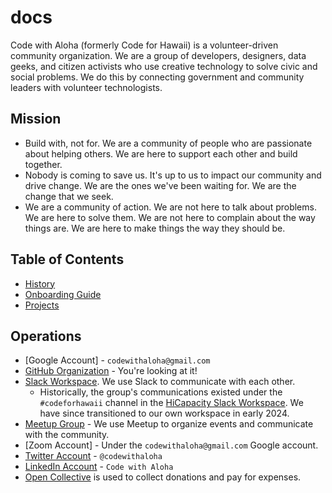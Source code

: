 # docs

Code with Aloha (formerly Code for Hawaii) is a volunteer-driven community organization. We are a group of developers, designers, data geeks, and citizen activists who use creative technology to solve civic and social problems. We do this by connecting government and community leaders with volunteer technologists.

## Mission

- Build with, not for. We are a community of people who are passionate about helping others. We are here to support each other and build together.
- Nobody is coming to save us. It's up to us to impact our community and drive change. We are the ones we've been waiting for. We are the change that we seek.
- We are a community of action. We are not here to talk about problems. We are here to solve them. We are not here to complain about the way things are. We are here to make things the way they should be.

## Table of Contents

- [History](./HISTORY.md)
- [Onboarding Guide](./ONBOARDING.md)
- [Projects](./PROJECTS.md)

## Operations

- [Google Account] - `codewithaloha@gmail.com`
- [GitHub Organization](https://github.com/CodeWithAloha) - You're looking at it!
- [Slack Workspace](codewithaloha.slack.com). We use Slack to communicate with each other.
  - Historically, the group's communications existed under the `#codeforhawaii` channel in the [HiCapacity Slack Workspace](hicapacity.slack.com). We have since transitioned to our own workspace in early 2024.
- [Meetup Group](https://www.meetup.com/code-with-aloha/) - We use Meetup to organize events and communicate with the community.
- [Zoom Account] - Under the `codewithaloha@gmail.com` Google account.
- [Twitter Account](https://twitter.com/codewithaloha) - `@codewithaloha`
- [LinkedIn Account](https://www.linkedin.com/company/code-with-aloha/) - `Code with Aloha`
- [Open Collective](https://opencollective.com/code-with-aloha) is used to collect donations and pay for expenses.
